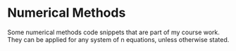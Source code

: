 # Numerical Methods
Some numerical methods code snippets that are part of my course work.<br>
They can be applied for any system of n equations, unless otherwise stated.
